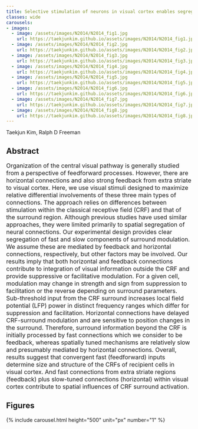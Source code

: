 ```yaml
---
title: Selective stimulation of neurons in visual cortex enables segregation of slow and fast connections
classes: wide
carousels:
- images: 
  - image: /assets/images/N2014/N2014_fig1.jpg
    url: https://taekjunkim.github.io/assets/images/N2014/N2014_fig1.jpg
  - image: /assets/images/N2014/N2014_fig2.jpg
    url: https://taekjunkim.github.io/assets/images/N2014/N2014_fig2.jpg
  - image: /assets/images/N2014/N2014_fig3.jpg
    url: https://taekjunkim.github.io/assets/images/N2014/N2014_fig3.jpg
  - image: /assets/images/N2014/N2014_fig4.jpg
    url: https://taekjunkim.github.io/assets/images/N2014/N2014_fig4.jpg
  - image: /assets/images/N2014/N2014_fig5.jpg
    url: https://taekjunkim.github.io/assets/images/N2014/N2014_fig5.jpg
  - image: /assets/images/N2014/N2014_fig6.jpg
    url: https://taekjunkim.github.io/assets/images/N2014/N2014_fig6.jpg    
  - image: /assets/images/N2014/N2014_fig7.jpg
    url: https://taekjunkim.github.io/assets/images/N2014/N2014_fig7.jpg    
  - image: /assets/images/N2014/N2014_fig8.jpg
    url: https://taekjunkim.github.io/assets/images/N2014/N2014_fig8.jpg        
---
```


Taekjun Kim, Ralph D Freeman


## Abstract
<Font size = "3"> Organization of the central visual pathway is generally studied from a perspective of feedforward processes. However, there are horizontal connections and also strong feedback from extra striate to visual cortex. Here, we use visual stimuli designed to maximize relative differential involvements of these three main types of connections. The approach relies on differences between stimulation within the classical receptive field (CRF) and that of the surround region. Although previous studies have used similar approaches, they were limited primarily to spatial segregation of neural connections. Our experimental design provides clear segregation of fast and slow components of surround modulation. We assume these are mediated by feedback and horizontal connections, respectively, but other factors may be involved. Our results imply that both horizontal and feedback connections contribute to integration of visual information outside the CRF and provide suppressive or facilitative modulation. For a given cell, modulation may change in strength and sign from suppression to facilitation or the reverse depending on surround parameters. Sub-threshold input from the CRF surround increases local field potential (LFP) power in distinct frequency ranges which differ for suppression and facilitation. Horizontal connections have delayed CRF-surround modulation and are sensitive to position changes in the surround. Therefore, surround information beyond the CRF is initially processed by fast connections which we consider to be feedback, whereas spatially tuned mechanisms are relatively slow and presumably mediated by horizontal connections. Overall, results suggest that convergent fast (feedforward) inputs determine size and structure of the CRFs of recipient cells in visual cortex. And fast connections from extra striate regions (feedback) plus slow-tuned connections (horizontal) within visual cortex contribute to spatial influences of CRF surround activation. </Font>

## Figures
{% include carousel.html height="500" unit="px" number="1" %}
<!--- {% include carousel.html height="500" unit="px" duration="10" number="1" %} --->


